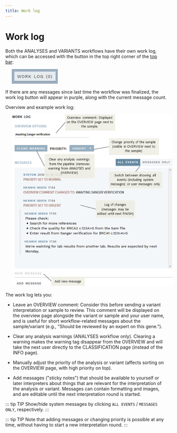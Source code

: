 ```yaml
---
title: Work log
---
```


# Work log

Both the ANALYSES and VARIANTS workflows have their own work log, which can be accessed with the button in the top right corner of the [top bar](/manual/top-bar.html):

<div style="text-indent: 4%;"><img src="./img/work_log_btn.png"></div>

If there are any messages since last time the workflow was finalized, the work log button will appear in purple, along with the current message count.

Overview and example work log:

<div style="text-indent: 4%;"><img src="./img/work_log.png"></div>

The work log lets you:

  - Leave an OVERVIEW comment: Consider this before sending a variant interpretation or sample to review. This comment will be displayed on the overview page alongside the variant or sample and your user name, and is useful for short workflow-related messages about the sample/variant (e.g., "Should be reviewed by an expert on this gene.").

  - Clear any analysis warnings (ANALYSES workflow only). Clearing a warning makes the warning tag disappear from the OVERVIEW and will take the next user directly to the CLASSIFICATION page (instead of the INFO page).

  - Manually adjust the priority of the analysis or variant (affects sorting on the OVERVIEW page, with high priority on top).

  - Add messages ("sticky notes") that should be available to yourself or later interpreters about things that are relevant for the interpretation of the analysis or variant. Messages can contain formatting and images, and are editable until the next interpretation round is started.

::: tip TIP
Show/hide system messages by clicking `ALL EVENTS` / `MESSAGES ONLY`, respectively. 
:::

::: tip TIP
Note that adding messages or changing priority is possible at any time, without having to start a new interpretation round.
:::